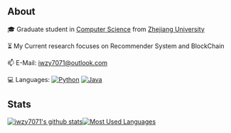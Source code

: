 ## About
🎓 Graduate student in [Computer Science](http://www.en.cs.zju.edu.cn/) from [Zhejiang University](http://www.zju.edu.cn/english)

⏳ My Current research focuses on Recommender System and BlockChain

📫 E-Mail: iwzy7071@outlook.com

💻 Languages: [![Python](https://img.shields.io/badge/-Python-28253a?style=flat&logo=python)](https://github.com/topics/python) [![Java](https://img.shields.io/badge/-Java-28253a?style=flat&?logo=Java)](https://github.com/topics/java)

## Stats
[![iwzy7071's github stats](https://github-readme-stats.vercel.app/api?username=iwzy7071&count_private=true&show_icons=true)](https://github.com/anuraghazra/github-readme-stats)[![Most Used Languages](https://github-readme-stats.vercel.app/api/top-langs/?username=iwzy7071&layout=compact&hide=python,html,css&langs_count=11)](https://github.com/anuraghazra/github-readme-stats)
